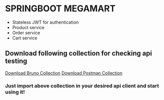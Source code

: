 # SPRINGBOOT MEGAMART
- Stateless JWT for authentication
- Product service
- Order service
- Cart service

## Download following collection for checking api testing
<a href="./assets/megamart_bruno_collection.json" download="megamart_bruno.json">Download Bruno Collection</a> 
<a href="./assets/megamart_postman_collection.json" download="megamart_postman.json">Download Postman Collection</a>

### Just import above collection in your desired api client and start using it! 